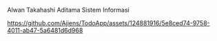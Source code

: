 Alwan Takahashi Aditama
Sistem Informasi

https://github.com/Ajiens/TodoApp/assets/124881916/5e8ced74-9758-4011-ab47-5a6481d6d968

